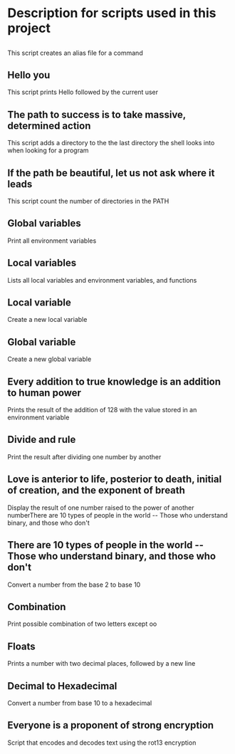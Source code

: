 # Description for scripts used in this project

## <o>
This script creates an alias file for a command

## Hello you
This script prints Hello followed by the current user

## The path to success is to take massive, determined action
This script adds a directory to the the last directory the shell looks into when looking for a program

## If the path be beautiful, let us not ask where it leads
This script count the number of directories in the PATH

## Global variables
Print all environment variables

## Local variables
Lists all local variables and environment variables, and functions

## Local variable
Create a new local variable

## Global variable
Create a new global variable

## Every addition to true knowledge is an addition to human power
Prints the result of the addition of 128 with the value stored in an environment variable

## Divide and rule
Print the result after dividing one number by another

## Love is anterior to life, posterior to death, initial of creation, and the exponent of breath
Display the result of one number raised to the power of another numberThere are 10 types of people in the world -- Those who understand binary, and those who don't

## There are 10 types of people in the world -- Those who understand binary, and those who don't
Convert a number from the base 2 to base 10

## Combination
Print possible combination of two letters except oo

## Floats
Prints a number with two decimal places, followed by a new line

## Decimal to Hexadecimal
Convert a number from base 10 to a hexadecimal

## Everyone is a proponent of strong encryption
Script that encodes and decodes text using the rot13 encryption
